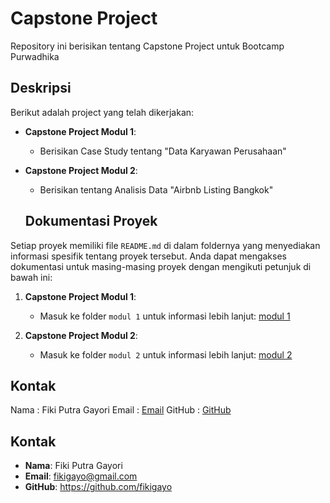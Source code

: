   # Capstone Project

Repository ini berisikan tentang Capstone Project untuk Bootcamp Purwadhika

  ## Deskripsi

Berikut adalah project yang telah dikerjakan:

- **Capstone Project Modul 1**: 
  - Berisikan Case Study tentang "Data Karyawan Perusahaan"

- **Capstone Project Modul 2**: 
  - Berisikan tentang Analisis Data "Airbnb Listing Bangkok"

  ## Dokumentasi Proyek

Setiap proyek memiliki file `README.md` di dalam foldernya yang menyediakan informasi spesifik tentang proyek tersebut. Anda dapat mengakses dokumentasi untuk masing-masing proyek dengan mengikuti petunjuk di bawah ini:

1. **Capstone Project Modul 1**:
   - Masuk ke folder `modul 1` untuk informasi lebih lanjut: [modul 1](https://github.com/fikigayo/Capstone-Project/tree/main/modul%201)

2. **Capstone Project Modul 2**:
   - Masuk ke folder `modul 2` untuk informasi lebih lanjut: [modul 2](https://github.com/fikigayo/Capstone-Project/tree/main/modul%202)


## Kontak
Nama    : Fiki Putra Gayori
Email   : [Email](fikigayo@gmail.com)
GitHub  : [GitHub](https://github.com/fikigayo)

## Kontak

- **Nama**: Fiki Putra Gayori
- **Email**: fikigayo@gmail.com
- **GitHub**: https://github.com/fikigayo
